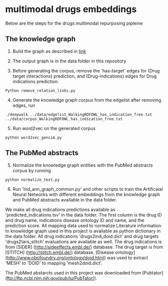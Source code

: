 # multimodal drugs embeddings


Below are the steps for the drugs multimodal repurposing pipleine


## The knowledge graph

1. Build the graph as described in  [link](https://academic.oup.com/bioinformatics/article/3760100/Neuro-symbolic-representation-learning-on)

2. The output graph is in the data folder in this repository

3. Before generating the corpus, remove the 'has-target' edges for (Drug target interactions) prediction, and 
(Drug-indications) edges for Drug indications prediction.

~~~~
Python remove_relation_links.py
~~~~
4. Generate the knowledge graph corpus from the edgelist after removing edges, run

~~~~
./deepwalk ../data/edgelist_WalkingRDFOWL_has_indication_free.txt ../data/corpus_WalkingRDFOWL_has_indication_free.txt
~~~~

5. Run word2vec on the generated corpus
~~~~
python word2vec_gensim.py
~~~~

## The PubMed abstracts

5. Normalize the knowledge graph entities with the PubMed abstracts corpus by running
~~~~
python normalize_text.py
~~~~

6. Run 'Ind_ann_graph_common.py' and other scripts to train the Artificaial Neural Networks with different embeddings from the knowledge graph and PubMed abstracts available in the data folder.

We make all drug indications predictions available as 'predicted_indications.tsv' in the data folder. The first column is the drug ID and drug name, indications disease ontology ID and name, and the prediction score. All mapping data used to normalize Literature information to knowledge graph used in this project is available as python dictionary in the data folder. All drug indications 'drugs2ind_doid.dict' and drug targets 'drugs2tars_stitch' evaluations are available as well.
The drug indications is from [SIDER] (http://sideeffects.embl.de/) database. The drug target is from [STITCH] (http://stitch.embl.de/) database.
[Disease ontology] (http://www.obofoundry.org/ontology/doid.html) was used to extract 'MESH' to 'DOID' to mapping 'mesh2doid.dict'.

The PubMed abstarcts used in this project was downloaded from [Pubtator] (ftp://ftp.ncbi.nlm.nih.gov/pub/lu/PubTator/).
